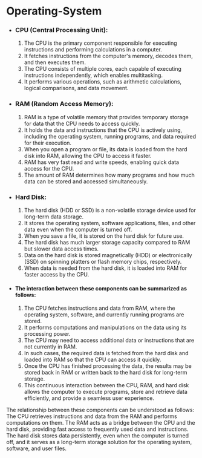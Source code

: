 # Operating-System
- ### **CPU (Central Processing Unit):**
  1. The CPU is the primary component responsible for executing instructions and performing calculations in a computer.
  1. It fetches instructions from the computer's memory, decodes them, and then executes them.
  1. The CPU consists of multiple cores, each capable of executing instructions independently, which enables multitasking.
  1. It performs various operations, such as arithmetic calculations, logical comparisons, and data movement.
- ### RAM (Random Access Memory):
  1. RAM is a type of volatile memory that provides temporary storage for data that the CPU needs to access quickly.
  1. It holds the data and instructions that the CPU is actively using, including the operating system, running programs, and data required for their execution.
  1. When you open a program or file, its data is loaded from the hard disk into RAM, allowing the CPU to access it faster.
  1. RAM has very fast read and write speeds, enabling quick data access for the CPU.
  1. The amount of RAM determines how many programs and how much data can be stored and accessed simultaneously.
- ### Hard Disk:
  1. The hard disk (HDD or SSD) is a non-volatile storage device used for long-term data storage.
  1. It stores the operating system, software applications, files, and other data even when the computer is turned off.
  1. When you save a file, it is stored on the hard disk for future use.
  1. The hard disk has much larger storage capacity compared to RAM but slower data access times.
  1. Data on the hard disk is stored magnetically (HDD) or electronically (SSD) on spinning platters or flash memory chips, respectively.
  1. When data is needed from the hard disk, it is loaded into RAM for faster access by the CPU.
+ #### The interaction between these components can be summarized as follows:
  1. The CPU fetches instructions and data from RAM, where the operating system, software, and currently running programs are stored.
  1. It performs computations and manipulations on the data using its processing power.
  1. The CPU may need to access additional data or instructions that are not currently in RAM.
  1. In such cases, the required data is fetched from the hard disk and loaded into RAM so that the CPU can access it quickly.
  1. Once the CPU has finished processing the data, the results may be stored back in RAM or written back to the hard disk for long-term storage.
  1. This continuous interaction between the CPU, RAM, and hard disk allows the computer to execute programs, store and retrieve data efficiently, and provide a seamless user experience.

The relationship between these components can be understood as follows: The CPU retrieves instructions and data from the RAM and performs computations on them. The RAM acts as a bridge between the CPU and the hard disk, providing fast access to frequently used data and instructions. The hard disk stores data persistently, even when the computer is turned off, and it serves as a long-term storage solution for the operating system, software, and user files.
